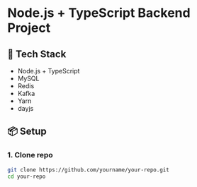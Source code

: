 # Node.js + TypeScript Backend Project

## 🧰 Tech Stack
- Node.js + TypeScript
- MySQL
- Redis
- Kafka
- Yarn
- dayjs

## 📦 Setup

### 1. Clone repo

```bash
git clone https://github.com/yourname/your-repo.git
cd your-repo
